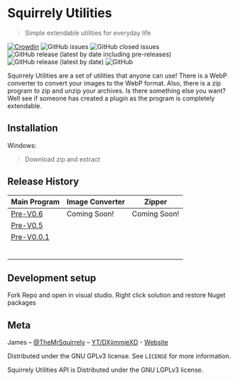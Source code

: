 # Squirrely Utilities
> Simple extendable utilities for everyday life

[![Crowdin](https://badges.crowdin.net/squirrely-utilities/localized.svg)](https://crowdin.com/project/squirrely-utilities) ![GitHub issues](https://img.shields.io/github/issues-raw/MrSquirrely/SquirrelyUtilities) ![GitHub closed issues](https://img.shields.io/github/issues-closed-raw/MrSquirrely/SquirrelyUtilities) ![GitHub release (latest by date including pre-releases)](https://img.shields.io/github/v/release/MrSquirrely/SquirrelyUtilities?include_prereleases) ![GitHub release (latest by date)](https://img.shields.io/github/v/release/MrSquirrely/SquirrelyUtilities) ![GitHub](https://img.shields.io/github/license/MrSquirrely/SquirrelyUtilities)

Squirrely Utilities are a set of utilities that anyone can use! There is a WebP converter to convert your images to the WebP format. Also, there is a zip program to zip and unzip your archives. Is there something else you want? Well see if someone has created a plugin as the program is completely extendable.

## Installation
Windows: 
> Download zip and extract

## Release History

| Main Program | Image Converter | Zipper       |
| :----------- | :-------------- | ------------ |
|[Pre-V0.6][v06]    | Coming Soon!    | Coming Soon! |
|[Pre-V0.5][v05]   |                 |              |
|[Pre-V0.0.1][v001]  |                 |              |
|              |                 |              |
|              |                 |              |
|              |                 |              |
|              |                 |              |
|              |                 |              |
|              |                 |              |

## Development setup

Fork Repo and open in visual studio. Right click solution and restore Nuget packages

## Meta

James – [@TheMrSquirrely](https://twitter.com/TheMrSquirrely) – [YT/DXjimmieXD](https://youtube.com/DXjimmieXD) - [Website](http://mrsquirrely.net)

Distributed under the GNU GPLv3 license. See ``LICENSE`` for more information.

Squirrely Utilities API is Distributed under the GNU LGPLv3 license.

<!-- Reference Links -->
[v06]: https://github.com/MrSquirrely/SquirrelyUtilities/blob/master/MainProgram-Updates.md#v06
[v05]:https://github.com/MrSquirrely/SquirrelyUtilities/blob/master/MainProgram-Updates.md#v05
[v001]:https://github.com/MrSquirrely/SquirrelyUtilities/blob/master/MainProgram-Updates.md#v001
<!-- TODO: I'm tired. So thisl wait -->